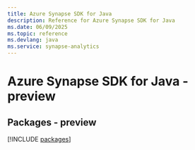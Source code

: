 ```yaml
---
title: Azure Synapse SDK for Java
description: Reference for Azure Synapse SDK for Java
ms.date: 06/09/2025
ms.topic: reference
ms.devlang: java
ms.service: synapse-analytics
---
```

# Azure Synapse SDK for Java - preview
## Packages - preview
[!INCLUDE [packages](synapse-index.md)]